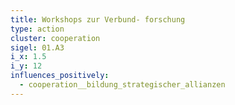 ```yaml
---
title: Workshops zur Verbund- forschung
type: action
cluster: cooperation
sigel: 01.A3
i_x: 1.5
i_y: 12
influences_positively:
  - cooperation__bildung_strategischer_allianzen
---
```

